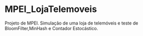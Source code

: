 # MPEI_LojaTelemoveis
Projeto de MPEI. Simulação de uma loja de telemóveis e teste de BloomFilter,MinHash e Contador Estocástico.
